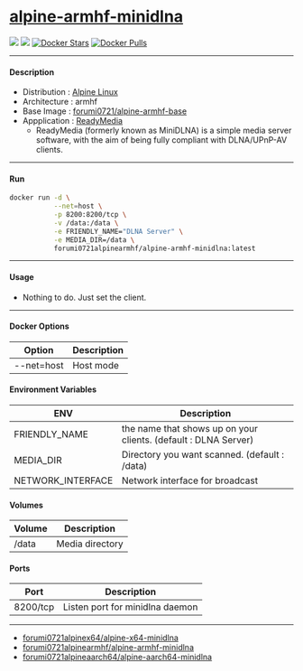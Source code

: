 # [alpine-armhf-minidlna](https://hub.docker.com/r/forumi0721alpinearmhf/alpine-armhf-minidlna/)
[![](https://images.microbadger.com/badges/version/forumi0721alpinearmhf/alpine-armhf-minidlna.svg)](https://microbadger.com/images/forumi0721alpinearmhf/alpine-armhf-minidlna "Get your own version badge on microbadger.com") [![](https://images.microbadger.com/badges/image/forumi0721alpinearmhf/alpine-armhf-minidlna.svg)](https://microbadger.com/images/forumi0721alpinearmhf/alpine-armhf-minidlna "Get your own image badge on microbadger.com") [![Docker Stars](https://img.shields.io/docker/stars/forumi0721alpinearmhf/alpine-armhf-minidlna.svg?style=flat-square)](https://hub.docker.com/r/forumi0721alpinearmhf/alpine-armhf-minidlna/) [![Docker Pulls](https://img.shields.io/docker/pulls/forumi0721alpinearmhf/alpine-armhf-minidlna.svg?style=flat-square)](https://hub.docker.com/r/forumi0721alpinearmhf/alpine-armhf-minidlna/)



----------------------------------------
#### Description
* Distribution : [Alpine Linux](https://alpinelinux.org/)
* Architecture : armhf
* Base Image   : [forumi0721/alpine-armhf-base](https://hub.docker.com/r/forumi0721/alpine-armhf-base/)
* Appplication : [ReadyMedia](https://sourceforge.net/projects/minidlna/)
    - ReadyMedia (formerly known as MiniDLNA) is a simple media server software, with the aim of being fully compliant with DLNA/UPnP-AV clients.



----------------------------------------
#### Run
```sh
docker run -d \
           --net=host \
           -p 8200:8200/tcp \
           -v /data:/data \
           -e FRIENDLY_NAME="DLNA Server" \
           -e MEDIA_DIR=/data \
           forumi0721alpinearmhf/alpine-armhf-minidlna:latest
```



----------------------------------------
#### Usage
* Nothing to do. Just set the client.



----------------------------------------
#### Docker Options
| Option             | Description                                      |
|--------------------|--------------------------------------------------|
| --net=host         | Host mode                                        |


#### Environment Variables
| ENV                | Description                                      |
|--------------------|--------------------------------------------------|
| FRIENDLY_NAME      | the name that shows up on your clients. (default : DLNA Server) |
| MEDIA_DIR          | Directory you want scanned. (default : /data)    |
| NETWORK_INTERFACE  | Network interface for broadcast                  |


#### Volumes
| Volume             | Description                                      |
|--------------------|--------------------------------------------------|
| /data              | Media directory                                  |


#### Ports
| Port               | Description                                      |
|--------------------|--------------------------------------------------|
| 8200/tcp           | Listen port for minidlna daemon                  |



----------------------------------------
* [forumi0721alpinex64/alpine-x64-minidlna](https://hub.docker.com/r/forumi0721alpinex64/alpine-x64-minidlna/)
* [forumi0721alpinearmhf/alpine-armhf-minidlna](https://hub.docker.com/r/forumi0721alpinearmhf/alpine-armhf-minidlna/)
* [forumi0721alpineaarch64/alpine-aarch64-minidlna](https://hub.docker.com/r/forumi0721alpineaarch64/alpine-aarch64-minidlna/)

